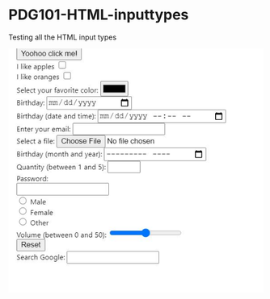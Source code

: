 # PDG101-HTML-inputtypes

Testing all the HTML input types 

<img src="https://github.com/Xxyumi-hub/PDG101-HTML-inputtypes/blob/main/inputtypes_pic.JPG"/>
